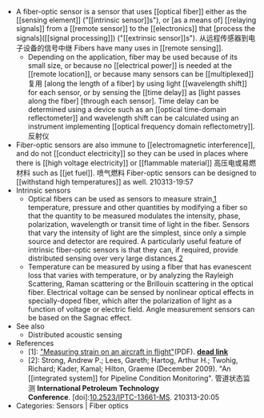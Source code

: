 - A fiber-optic sensor is a sensor that uses [[optical fiber]] either as the [[sensing element]] ("[[intrinsic sensor]]s"), or [as a means of] [[relaying signals]] from a [[remote sensor]] to the [[electronics]] that [process the signals]([[signal processing]]) ("[[extrinsic sensor]]s"). 从远程传感器到电子设备的信号中继 Fibers have many uses in [[remote sensing]]. 
    - Depending on the application, fiber may be used because of its small size, or because no [[electrical power]] is needed at the [[remote location]], or because many sensors can be [[multiplexed]] 复用 [along the length of a fiber] by using light [[wavelength shift]] for each sensor, or by sensing the [[time delay]] as [light passes along the fiber] [through each sensor]. Time delay can be determined using a device such as an [[optical time-domain reflectometer]] and wavelength shift can be calculated using an instrument implementing [[optical frequency domain reflectometry]]. 反射仪
- Fiber-optic sensors are also immune to [[electromagnetic interference]], and do not [[conduct electricity]] so they can be used in places where there is [[high voltage electricity]] or [[flammable material]] 高压电或易燃材料 such as [[jet fuel]]. 喷气燃料 Fiber-optic sensors can be designed to [[withstand high temperatures]] as well.
210313-19:57
- Intrinsic sensors
    - Optical fibers can be used as sensors to measure strain,[1](((tirIiDnwB))) temperature, pressure and other quantities by modifying a fiber so that the quantity to be measured modulates the intensity, phase, polarization, wavelength or transit time of light in the fiber. Sensors that vary the intensity of light are the simplest, since only a simple source and detector are required. A particularly useful feature of intrinsic fiber-optic sensors is that they can, if required, provide distributed sensing over very large distances.[2](((K2Z2rDgKD)))
    - Temperature can be measured by using a fiber that has evanescent loss that varies with temperature, or by analyzing the Rayleigh Scattering, Raman scattering or the Brillouin scattering in the optical fiber. Electrical voltage can be sensed by nonlinear optical effects in specially-doped fiber, which alter the polarization of light as a function of voltage or electric field. Angle measurement sensors can be based on the Sagnac effect.
- See also
    - Distributed acoustic sensing
- References
    - [1]: ["Measuring strain on an aircraft in flight"](http://www.4fos.com/pdf/WP_Plane.pdf)(PDF). __[dead link](https://en.wikipedia.org/wiki/Wikipedia:Link_rot)__
    - [2]: Strong, Andrew P.; Lees, Gareth; Hartog, Arthur H.; Twohig, Richard; Kader, Kamal; Hilton, Graeme (December 2009). "An [[integrated system]] for Pipeline Condition Monitoring". 管道状态监测 __International Petroleum Technology Conference__. [doi]:[10.2523/IPTC-13661-MS](https://doi.org/10.2523%2FIPTC-13661-MS).
210313-20:05
- Categories: Sensors | Fiber optics
